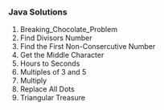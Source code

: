 ### Java Solutions

1. Breaking_Chocolate_Problem 
2. Find Divisors Number 
3. Find the First Non-Consercutive Number
4. Get the Middle Character
5. Hours to Seconds
5. Multiples of 3 and 5 
6. Multiply
7. Replace All Dots
8. Triangular Treasure
